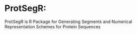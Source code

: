 # ProtSegR: 

ProtSegR is R Package for Generating Segments and Numerical Representation Schemes for Protein Sequences

